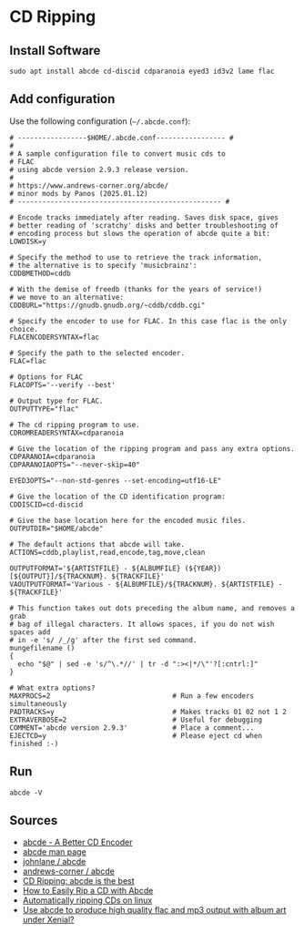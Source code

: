 # CD Ripping

## Install Software

```shell
sudo apt install abcde cd-discid cdparanoia eyed3 id3v2 lame flac
```

## Add configuration

Use the following configuration (`~/.abcde.conf`): 

```
# -----------------$HOME/.abcde.conf----------------- #
#
# A sample configuration file to convert music cds to
# FLAC
# using abcde version 2.9.3 release version.
#
# https://www.andrews-corner.org/abcde/
# minor mods by Panos (2025.01.12)
# -------------------------------------------------- #

# Encode tracks immediately after reading. Saves disk space, gives
# better reading of 'scratchy' disks and better troubleshooting of
# encoding process but slows the operation of abcde quite a bit:
LOWDISK=y

# Specify the method to use to retrieve the track information,
# the alternative is to specify 'musicbrainz':
CDDBMETHOD=cddb

# With the demise of freedb (thanks for the years of service!)
# we move to an alternative:
CDDBURL="https://gnudb.gnudb.org/~cddb/cddb.cgi"

# Specify the encoder to use for FLAC. In this case flac is the only choice.
FLACENCODERSYNTAX=flac

# Specify the path to the selected encoder.
FLAC=flac

# Options for FLAC
FLACOPTS='--verify --best'

# Output type for FLAC.
OUTPUTTYPE="flac"

# The cd ripping program to use.
CDROMREADERSYNTAX=cdparanoia

# Give the location of the ripping program and pass any extra options.
CDPARANOIA=cdparanoia  
CDPARANOIAOPTS="--never-skip=40"

EYED3OPTS="--non-std-genres --set-encoding=utf16-LE"

# Give the location of the CD identification program:       
CDDISCID=cd-discid 

# Give the base location here for the encoded music files.
OUTPUTDIR="$HOME/abcde"

# The default actions that abcde will take.
ACTIONS=cddb,playlist,read,encode,tag,move,clean

OUTPUTFORMAT='${ARTISTFILE} - ${ALBUMFILE} (${YEAR}) [${OUTPUT}]/${TRACKNUM}. ${TRACKFILE}'
VAOUTPUTFORMAT='Various - ${ALBUMFILE}/${TRACKNUM}. ${ARTISTFILE} - ${TRACKFILE}'

# This function takes out dots preceding the album name, and removes a grab
# bag of illegal characters. It allows spaces, if you do not wish spaces add
# in -e 's/ /_/g' after the first sed command.
mungefilename ()
{
  echo "$@" | sed -e 's/^\.*//' | tr -d ":><|*/\"'?[:cntrl:]"
}

# What extra options?
MAXPROCS=2                              # Run a few encoders simultaneously
PADTRACKS=y                             # Makes tracks 01 02 not 1 2
EXTRAVERBOSE=2                          # Useful for debugging
COMMENT='abcde version 2.9.3'           # Place a comment...
EJECTCD=y                               # Please eject cd when finished :-)
```

## Run

`abcde -V`

## Sources

- [abcde - A Better CD Encoder](https://abcde.einval.com/wiki/)
- [abcde man page](https://www.mankier.com/1/abcde)  
- [johnlane / abcde](https://github.com/johnlane/abcde/)
- [andrews-corner / abcde](https://www.andrews-corner.org/abcde/)
- [CD Ripping: abcde is the best](https://minimalinux.blogspot.com/2011/02/cd-ripping-abcde-is-best.html)
- [How to Easily Rip a CD with Abcde](https://www.maketecheasier.com/rip-cd-with-abcde/)  
- [Automatically ripping CDs on linux](https://www.imagetracking.org.uk/2018/08/automatically-ripping-cds-on-linux/)  
- [Use abcde to produce high quality flac and mp3 output with album art under Xenial?](https://askubuntu.com/questions/788327/use-abcde-to-produce-high-quality-flac-and-mp3-output-with-album-art-under-xenia)  
